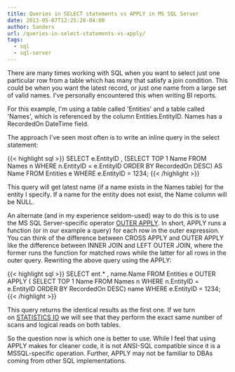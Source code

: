 ```yaml
---
title: Queries in SELECT statements vs APPLY in MS SQL Server
date: 2013-05-07T12:25:28-04:00
author: Sanders
url: /queries-in-select-statements-vs-apply/
tags:
  - sql
  - sql-server
---
```

There are many times working with SQL when you want to select just one particular row from a table which has many that satisfy a join condition. This could be when you want the latest record, or just one name from a large set of valid names. I've personally encountered this when writing BI reports.

For this example, I'm using a table called 'Entities' and a table called 'Names', which is referenced by the column Entities.EntityID. Names has a RecordedOn DateTime field.

The approach I've seen most often is to write an inline query in the select statement:

{{< highlight sql >}}
SELECT
  e.EntityID
, (SELECT TOP 1 Name
  FROM Names n
  WHERE n.EntityID = e.EntityID
  ORDER BY RecordedOn DESC) AS Name
FROM Entities e
WHERE e.EntityID = 1234;
{{< /highlight >}}

This query will get latest name (if a name exists in the Names table) for the entity I specify. If a name for the entity does not exist, the Name column will be NULL.

An alternate (and in my experience seldom-used) way to do this is to use the MS SQL Server-specific operator <a href="http://technet.microsoft.com/en-us/library/ms175156.aspx" target="_blank">OUTER APPLY</a>. In short, APPLY runs a function (or in our example a query) for each row in the outer expression. You can think of the difference between CROSS APPLY and OUTER APPLY like the difference between INNER JOIN and LEFT OUTER JOIN, where the former runs the function for matched rows while the latter for all rows in the outer query. Rewriting the above query using the APPLY:

{{< highlight sql >}}
SELECT
  ent.*
, name.Name
FROM Entities e
  OUTER APPLY (
    SELECT TOP 1 Name
    FROM Names n
    WHERE n.EntityID = e.EntityID
    ORDER BY RecordedOn DESC) name
WHERE e.EntityID = 1234;
{{< /highlight >}}

This query returns the identical results as the first one. If we turn on <a href="http://msdn.microsoft.com/en-us/library/ms184361.aspx" target="_blank">STATISTICS IO</a> we will see that they perform the exact same number of scans and logical reads on both tables.

So the question now is which one is better to use. While I feel that using APPLY makes for cleaner code, it is not ANSI-SQL compatible since it is a MSSQL-specific operation. Further, APPLY may not be familiar to DBAs coming from other SQL implementations.
